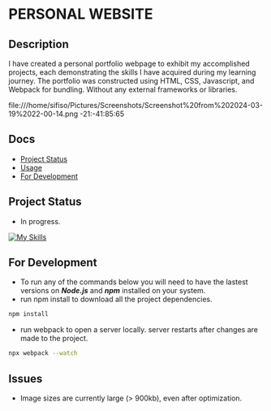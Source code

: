 # PERSONAL WEBSITE

## Description
I have created a personal portfolio webpage to exhibit  my accomplished projects, each demonstrating the skills I have acquired during my learning journey. The portfolio was constructed using HTML, CSS, Javascript, and Webpack for bundling. Without any external frameworks or libraries.


file:///home/sifiso/Pictures/Screenshots/Screenshot%20from%202024-03-19%2022-00-14.png
-21:-41:85:65

## Docs
  - [Project Status](#project-status)
  - [Usage](#usage)
  - [For Development](#for-development)

## Project Status
  - In progress. 

[![My Skills](https://skillicons.dev/icons?i=js,html,css,webpack)](https://skillicons.dev)

## For Development
- To run any of the commands below you will need to have the lastest versions on ***Node.js*** and ***npm*** installed on your system.
- run npm install to download all the project dependencies.
```bash
npm install
```
- run webpack to open a server locally. server restarts after changes are made to the project.
```bash
npx webpack --watch
```

## Issues
- Image sizes are currently large (> 900kb), even after optimization.